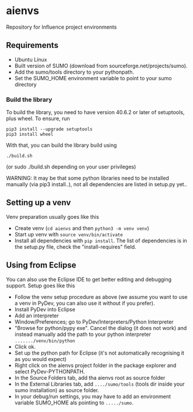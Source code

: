 # aienvs
Repository for Influence project environments

## Requirements
* Ubuntu Linux
* Built version of SUMO (download from sourceforge.net/projects/sumo).
* Add the sumo/tools directory to your pythonpath.
* Set the SUMO_HOME environment variable to point to your sumo directory

### Build the library ###
To build the library, you need to have version 40.6.2 or later of setuptools, plus wheel. To ensure, run
```
pip3 install --upgrade setuptools
pip3 install wheel
```


With that, you can build the library build using
```
./build.sh
```
(or sudo ./build.sh depending on your user privileges)

WARNING: It may be that some python libraries need to be installed manually (via pip3 install..),
not all dependencies are listed in setup.py yet..

## Setting up a venv
Venv preparation usually goes like this
* Create venv (```cd aienvs``` and then ```python3 -m venv venv```)
* Start up venv with ```source venv/bin/activate```
* Install all dependencies with ```pip install```. The list of dependencies is in the setup.py file, check the "install-requires" field.



## Using from Eclipse
You can also use the Eclipse IDE to get better editing and debugging support.
Setup goes like this
* Follow the venv setup procedure as above (we assume you want to use a venv in PyDev, you can also use it without if you prefer).
* Install PyDev into Eclipse
* Add an interpreter 
 * Window/Preferences; go to PyDev/Interpreters/Python Interpreter
 * "Browse for python/pypy exe". Cancel the dialog (it does not work) and instead manually add the path to your python interpreter ```......./venv/bin/python```
 * Click ok.
* Set up the python path for Eclipse (it's not automatically recognising it as you would expect)
 * Right click on the aienvs project folder in the package explorer and select PyDev-PYTHONPATH.
 * In the Source Folders tab, add tha aienvs root as source folder
 * In the External Libraries tab, add ```..../sumo/tools``` (tools dir inside your sumo installation) as source folder. 
* In your debug/run settings, you may have to add an environment variable SUMO_HOME als pointing to ```...../sumo```.

